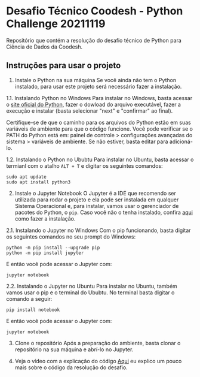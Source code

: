 # Desafio Técnico Coodesh - Python Challenge 20211119

Repositório que contém a resolução do desafio técnico de Python para Ciência de Dados da Coodesh.

## Instruções para usar o projeto

1. Instale o Python na sua máquina
Se você ainda não tem o Python instalado, para usar este projeto será necessário fazer a instalação. 

1.1. Instalando Python no Windows
Para instalar no Windows, basta acessar o [site oficial do Python](https://www.python.org/downloads/), fazer o dowload do arquivo executável, fazer a execução e instalar (basta selecionar "next" e "confirmar" ao final). 

Certifique-se de que o caminho para os arquivos do Python estão em suas variáveis de ambiente para que o código funcione. Você pode verificar se o PATH do Python está em: painel de controle > configurações avançadas do sistema > variáveis de ambiente. Se não estiver, basta editar para adicioná-lo.

1.2. Instalando o Python no Ububtu
Para instalar no Ubuntu, basta acessar o termianl com o atalho `ALT + T` e digitar os seguintes comandos:

```
sudo apt update
sudo apt install python3
```

2. Instale o Jupyter Notebook
O Jupyter é a IDE que recomendo ser utilizada para rodar o projeto e ela pode ser instalada em qualquer Sistema Operacional e, para instalar, vamos usar o gerenciador de pacotes do Python, o `pip`. Caso você não o tenha instalado, confira [aqui](https://pip.pypa.io/en/stable/installation/) como fazer a instalação.

2.1. Instalando o Jupyter no Windows
Com o pip funcionando, basta digitar os seguintes comandos no seu prompt do Windows:

```
python -m pip install --upgrade pip
python -m pip install jupyter
```

E então você pode acessar o Jupyter com:

`jupyter notebook`

2.2. Instalando o Jupyter no Ubuntu
Para instalar no Ubuntu, também vamos usar o pip e o terminal do Ububtu. No terminal basta digitar o comando a seguir:

`pip install notebook`

E então você pode acessar o Jupyter com:

`jupyter notebook`

3. Clone o repositório
Após a preparação do ambiente, basta clonar o repositório na sua máquina e abrí-lo no Jupyter.

4. Veja o vídeo com a explicação do código
[Aqui](https://www.loom.com/share/e816f7c3e8904696995ceb87b3544035) eu explico um pouco mais sobre o código da resolução do desafio.
